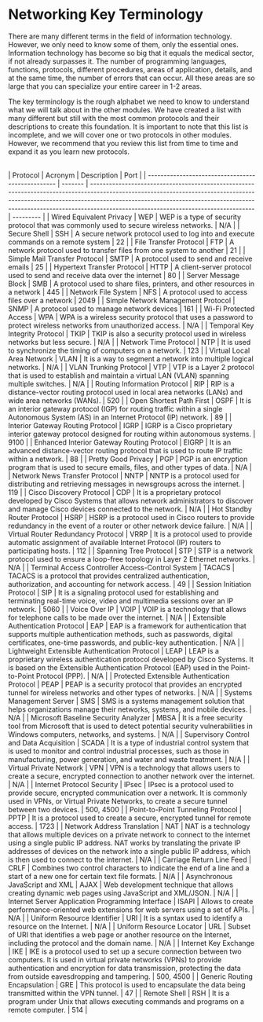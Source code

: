 # Networking Key Terminology

There are many different terms in the field of information technology. However, we only need to know some of them, only the essential ones. Information technology has become so big that it equals the medical sector, if not already surpasses it. The number of programming languages, functions, protocols, different procedures, areas of application, details, and at the same time, the number of errors that can occur. All these areas are so large that you can specialize your entire career in 1-2 areas.

The key terminology is the rough alphabet we need to know to understand what we will talk about in the other modules. We have created a list with many different but still with the most common protocols and their descriptions to create this foundation. It is important to note that this list is incomplete, and we will cover one or two protocols in other modules. However, we recommend that you review this list from time to time and expand it as you learn new protocols.

\
| Protocol | Acronym | Description | Port |
| ------------------------------------------------- | ------- | ---------------------------------------------------------------------------------------------------------------------------------------------------------------------------------------------------------------------------------------------------------------------------------------------- | --------- |
| Wired Equivalent Privacy | WEP | WEP is a type of security protocol that was commonly used to secure wireless networks. | N/A |
| Secure Shell | SSH | A secure network protocol used to log into and execute commands on a remote system | 22 |
| File Transfer Protocol | FTP | A network protocol used to transfer files from one system to another | 21 |
| Simple Mail Transfer Protocol | SMTP | A protocol used to send and receive emails | 25 |
| Hypertext Transfer Protocol | HTTP | A client-server protocol used to send and receive data over the internet | 80 |
| Server Message Block | SMB | A protocol used to share files, printers, and other resources in a network | 445 |
| Network File System | NFS | A protocol used to access files over a network | 2049 |
| Simple Network Management Protocol | SNMP | A protocol used to manage network devices | 161 |
| Wi-Fi Protected Access | WPA | WPA is a wireless security protocol that uses a password to protect wireless networks from unauthorized access. | N/A |
| Temporal Key Integrity Protocol | TKIP | TKIP is also a security protocol used in wireless networks but less secure. | N/A |
| Network Time Protocol | NTP | It is used to synchronize the timing of computers on a network. | 123 |
| Virtual Local Area Network | VLAN | It is a way to segment a network into multiple logical networks. | N/A |
| VLAN Trunking Protocol | VTP | VTP is a Layer 2 protocol that is used to establish and maintain a virtual LAN (VLAN) spanning multiple switches. | N/A |
| Routing Information Protocol | RIP | RIP is a distance-vector routing protocol used in local area networks (LANs) and wide area networks (WANs). | 520 |
| Open Shortest Path First | OSPF | It is an interior gateway protocol (IGP) for routing traffic within a single Autonomous System (AS) in an Internet Protocol (IP) network. | 89 |
| Interior Gateway Routing Protocol | IGRP | IGRP is a Cisco proprietary interior gateway protocol designed for routing within autonomous systems. | 9100 |
| Enhanced Interior Gateway Routing Protocol | EIGRP | It is an advanced distance-vector routing protocol that is used to route IP traffic within a network. | 88 |
| Pretty Good Privacy | PGP | PGP is an encryption program that is used to secure emails, files, and other types of data. | N/A |
| Network News Transfer Protocol | NNTP | NNTP is a protocol used for distributing and retrieving messages in newsgroups across the internet. | 119 |
| Cisco Discovery Protocol | CDP | It is a proprietary protocol developed by Cisco Systems that allows network administrators to discover and manage Cisco devices connected to the network. | N/A |
| Hot Standby Router Protocol | HSRP | HSRP is a protocol used in Cisco routers to provide redundancy in the event of a router or other network device failure. | N/A |
| Virtual Router Redundancy Protocol | VRRP | It is a protocol used to provide automatic assignment of available Internet Protocol (IP) routers to participating hosts. | 112 |
| Spanning Tree Protocol | STP | STP is a network protocol used to ensure a loop-free topology in Layer 2 Ethernet networks. | N/A |
| Terminal Access Controller Access-Control System | TACACS | TACACS is a protocol that provides centralized authentication, authorization, and accounting for network access. | 49 |
| Session Initiation Protocol | SIP | It is a signaling protocol used for establishing and terminating real-time voice, video and multimedia sessions over an IP network. | 5060 |
| Voice Over IP | VOIP | VOIP is a technology that allows for telephone calls to be made over the internet. | N/A |
| Extensible Authentication Protocol | EAP | EAP is a framework for authentication that supports multiple authentication methods, such as passwords, digital certificates, one-time passwords, and public-key authentication. | N/A |
| Lightweight Extensible Authentication Protocol | LEAP | LEAP is a proprietary wireless authentication protocol developed by Cisco Systems. It is based on the Extensible Authentication Protocol (EAP) used in the Point-to-Point Protocol (PPP). | N/A |
| Protected Extensible Authentication Protocol | PEAP | PEAP is a security protocol that provides an encrypted tunnel for wireless networks and other types of networks. | N/A |
| Systems Management Server | SMS | SMS is a systems management solution that helps organizations manage their networks, systems, and mobile devices. | N/A |
| Microsoft Baseline Security Analyzer | MBSA | It is a free security tool from Microsoft that is used to detect potential security vulnerabilities in Windows computers, networks, and systems. | N/A |
| Supervisory Control and Data Acquisition | SCADA | It is a type of industrial control system that is used to monitor and control industrial processes, such as those in manufacturing, power generation, and water and waste treatment. | N/A |
| Virtual Private Network | VPN | VPN is a technology that allows users to create a secure, encrypted connection to another network over the internet. | N/A |
| Internet Protocol Security | IPsec | IPsec is a protocol used to provide secure, encrypted communication over a network. It is commonly used in VPNs, or Virtual Private Networks, to create a secure tunnel between two devices. | 500, 4500 |
| Point-to-Point Tunneling Protocol | PPTP | It is a protocol used to create a secure, encrypted tunnel for remote access. | 1723 |
| Network Address Translation | NAT | NAT is a technology that allows multiple devices on a private network to connect to the internet using a single public IP address. NAT works by translating the private IP addresses of devices on the network into a single public IP address, which is then used to connect to the internet. | N/A |
| Carriage Return Line Feed | CRLF | Combines two control characters to indicate the end of a line and a start of a new one for certain text file formats. | N/A |
| Asynchronous JavaScript and XML | AJAX | Web development technique that allows creating dynamic web pages using JavaScript and XML/JSON. | N/A |
| Internet Server Application Programming Interface | ISAPI | Allows to create performance-oriented web extensions for web servers using a set of APIs. | N/A |
| Uniform Resource Identifier | URI | It is a syntax used to identify a resource on the Internet. | N/A |
| Uniform Resource Locator | URL | Subset of URI that identifies a web page or another resource on the Internet, including the protocol and the domain name. | N/A |
| Internet Key Exchange | IKE | IKE is a protocol used to set up a secure connection between two computers. It is used in virtual private networks (VPNs) to provide authentication and encryption for data transmission, protecting the data from outside eavesdropping and tampering. | 500, 4500 |
| Generic Routing Encapsulation | GRE | This protocol is used to encapsulate the data being transmitted within the VPN tunnel. | 47 |
| Remote Shell | RSH | It is a program under Unix that allows executing commands and programs on a remote computer. | 514 |
